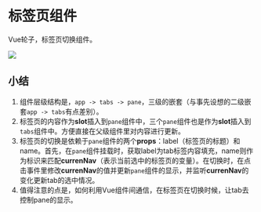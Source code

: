 # 标签页组件

Vue轮子，标签页切换组件。

![](https://ws1.sinaimg.cn/large/82d73c4bgy1fo4skl5w0uj20cu03vjrf.jpg)

## 小结
1. 组件层级结构是，`app -> tabs -> pane`，三级的嵌套（与事先设想的二级嵌套`app -> tabs`有点差别）。
2. 标签页的内容作为**slot**插入到`pane`组件中，三个`pane`组件也是作为**slot**插入到`tabs`组件中。方便直接在父级组件里对内容进行更新。
3. 标签页的切换是依赖于`pane`组件的两个**props**：label（标签页的标题）和name。首先，在`pane`组件挂载时，获取label为tab标签内容填充，name则作为标识来匹配**currenNav**（表示当前选中的标签页的变量）。在切换时，在点击事件里修改**currenNav**的值并更新`pane`组件的显示，并监听**currenNav**的变化更新tab的选中情况。
4. 值得注意的点是，如何利用Vue组件间通信，在标签页在切换时候，让tab去控制pane的显示。
